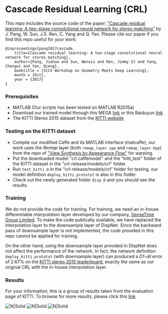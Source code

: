 # Cascade Residual Learning (CRL)
This repo includes the source code of the paper:
["Cascade residual learning: A two-stage convolutional neural network for stereo matching"](http://openaccess.thecvf.com/content_ICCV_2017_workshops/papers/w17/Pang_Cascade_Residual_Learning_ICCV_2017_paper.pdf) by J. Pang, W. Sun, J.S. Ren, C. Yang and Q. Yan.
Please cite our paper if you find this repo useful for your work:
```
@inproceedings{pang2017cascade,
    title={Cascade residual learning: A two-stage convolutional neural network for stereo matching},
    author={Pang, Jiahao and Sun, Wenxiu and Ren, Jimmy SJ and Yang, Chengxi and Yan, Qiong},
    booktitle = {ICCV Workshop on Geometry Meets Deep Learning},
    month = {Oct},
    year = {2017}
}
```
### Prerequisites
  - MATLAB (Our scripts has been tested on MATLAB R2015a)
  - Download our trained model through this MEGA [link](https://mega.nz/#!FyhxmDLY!ZXZF2pmJEvARXCAsx85A7F4DB3juHuR2S6n6alwDTSY) or this Baiduyun [link](http://pan.baidu.com/s/1jH6tY78)
  - The KITTI Stereo 2015 dataset from the [KITTI website](http://www.cvlibs.net/download.php?file=data_scene_flow.zip)

### Testing on the KITTI dataset
  - Compile our modified Caffe and its MATLAB interface (matcaffe), our work uses the *Remap* layer (both  `remap_layer.cpp` and `remap_layer.hpp`) from the repo of ["View Synthesis by Appearance Flow"](https://github.com/tinghuiz/appearance-flow) for warping.
  - Put the downloaded model "crl.caffemodel" and the "kitti_test" folder of the KITTI dataset in the "crl-release/models/crl" folder.
  - Run `test_kitti.m` in the "crl-release/models/crl" folder for testing, our model definition `deploy_kitti.prototxt` is also in this folder.
  - Check out the newly generated folder `disp_0` and you should see the results.

### Training
We do not provide the code for training. For training, we need an in-house differentiable *interpolation* layer developed by our company, [SenseTime Group Limited](https://www.sensetime.com/). To make the code publically available, we have replaced the interpolation layer to the downsample layer of DispNet. Since the backward pass of downsample layer is not implemented, the code provided in this repo cannot be applied for training. 

On the other hand, using the downsample layer provided in DispNet does not affect the performance of the network. In fact, the network definition `deploy_kitti.prototxt` (with downsample layer) can produced a *D1-all* error of 2.67% on the [KITTI stereo 2015 leaderboard](http://www.cvlibs.net/datasets/kitti/eval_scene_flow.php?benchmark=stereo), exactly the same as our original CRL with the in-house interpolation layer.

### Results

For your information, this is a group of results taken from the evaluation page of KITTI. To browse for more results, please click this [link](http://www.cvlibs.net/datasets/kitti/eval_scene_flow_detail.php?benchmark=stereo&result=f791987e39ecb04c1eee821ae3a0cd53d5fd28c4).

![N|Solid](http://www.cvlibs.net/datasets/kitti/results/f791987e39ecb04c1eee821ae3a0cd53d5fd28c4/image_0/000007_10.png)
![N|Solid](http://www.cvlibs.net/datasets/kitti/results/f791987e39ecb04c1eee821ae3a0cd53d5fd28c4/result_disp_img_0/000007_10.png)
![N|Solid](http://www.cvlibs.net/datasets/kitti/results/f791987e39ecb04c1eee821ae3a0cd53d5fd28c4/errors_disp_img_0/000007_10.png)